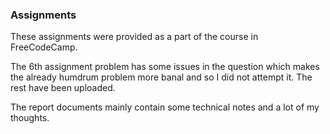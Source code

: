 <h3>Assignments</h3>

These assignments were provided as a part of the course in FreeCodeCamp.

The 6th assignment problem has some issues in the question which makes the already humdrum problem more banal and so I did not attempt it. The rest have been uploaded.

The report documents mainly contain some technical notes and a lot of my thoughts. 
